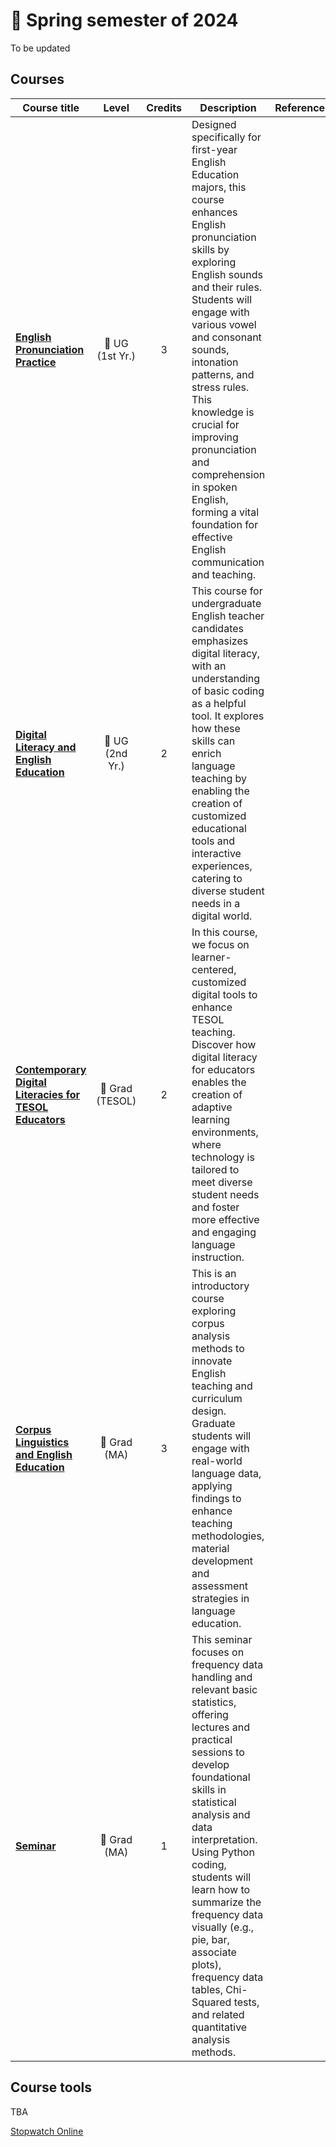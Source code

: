 # 🌱 Spring semester of 2024
To be updated
## Courses

|Course title|Level|Credits|Description|References|
|---|:---:|:---:|---|---|
|**[English Pronunciation Practice](https://github.com/MK316/Spring2024/blob/main/Engpro/readme.md)**|📒 UG (1st Yr.)|3|Designed specifically for first-year English Education majors, this course enhances English pronunciation skills by exploring English sounds and their rules. Students will engage with various vowel and consonant sounds, intonation patterns, and stress rules. This knowledge is crucial for improving pronunciation and comprehension in spoken English, forming a vital foundation for effective English communication and teaching.||
|**[Digital Literacy and English Education](https://github.com/MK316/Spring2024/blob/main/DLEE/readme.md)**|📙 UG (2nd Yr.)|2|This course for undergraduate English teacher candidates emphasizes digital literacy, with an understanding of basic coding as a helpful tool. It explores how these skills can enrich language teaching by enabling the creation of customized educational tools and interactive experiences, catering to diverse student needs in a digital world.||
|**[Contemporary Digital Literacies for TESOL Educators](https://github.com/MK316/Spring2024/blob/main/DLTESOL/readme.md)** |📗 Grad (TESOL)|2|In this course, we focus on learner-centered, customized digital tools to enhance TESOL teaching. Discover how digital literacy for educators enables the creation of adaptive learning environments, where technology is tailored to meet diverse student needs and foster more effective and engaging language instruction.||
|**[Corpus Linguistics and English Education](https://github.com/MK316/Spring2024/blob/main/Corpus/readme.md)** |📘 Grad (MA)|3|This is an introductory course exploring corpus analysis methods to innovate English teaching and curriculum design. Graduate students will engage with real-world language data, applying findings to enhance teaching methodologies, material development and assessment strategies in language education.||
|**[Seminar](https://github.com/MK316/Spring2024/blob/main/Seminar/readme.md)**|📘 Grad (MA)|1|This seminar focuses on frequency data handling and relevant basic statistics, offering lectures and practical sessions to develop foundational skills in statistical analysis and data interpretation. Using Python coding, students will learn how to summarize the frequency data visually (e.g., pie, bar, associate plots), frequency data tables, Chi-Squared tests, and related quantitative analysis methods. ||

## Course tools 
TBA

[Stopwatch Online](https://time-stuff.com/embed.html)
